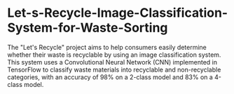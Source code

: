 # Let-s-Recycle-Image-Classification-System-for-Waste-Sorting
The "Let's Recycle" project aims to help consumers easily determine whether their waste is recyclable by using an image classification system. This system uses a Convolutional Neural Network (CNN) implemented in TensorFlow to classify waste materials into recyclable and non-recyclable categories, with an accuracy of 98% on a 2-class model and 83% on a 4-class model.
